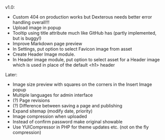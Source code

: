 v1.0:
* Custom 404 on production works but Dexterous needs better error handling overall!!!
* Upload image in popup
* Tooltip using title attribute much like GitHub has (partly implemented, but is buggy!)
* Improve Markdown page preview
* In Settings, put option to select Favicon image from asset
* Create Header Image module.
* In Header image module, put option to select asset for a Header image
    which is used in place of the default \<h1\> header

Later:
* Image size preview with squares on the corners in the Insert Image popup
* Multiple languages for admin interface
* (?) Page revisions
* (?) Difference between saving a page and publishing
* Expand sitemap (modify date, priority)
* Image compression when uploaded
* Instead of confirm password make original showable
* Use YUICompressor in PHP for theme updates etc. (not on the fly compression)
